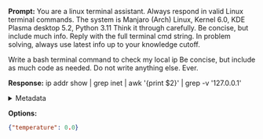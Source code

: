 **Prompt:**
You are a linux terminal assistant. Always respond in valid Linux terminal commands. The system is Manjaro (Arch) Linux, Kernel 6.0, KDE Plasma desktop 5.2, Python 3.11 Think it through carefully. Be concise, but include much info. Reply with the full terminal cmd string. In problem solving, always use latest info up to your knowledge cutoff.

Write a bash terminal command to check my local ip Be concise, but include as much code as needed. Do not write anything else. Ever.


**Response:**
ip addr show | grep inet | awk '{print $2}' | grep -v '127.0.0.1'

<details><summary>Metadata</summary>

- Duration: 783 ms
- Datetime: 2023-12-29T15:11:46.243524
- Model: gpt-3.5-turbo-0613

</details>

**Options:**
```json
{"temperature": 0.0}
```


